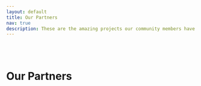 ```yaml
---
layout: default
title: Our Partners
nav: true
description: These are the amazing projects our community members have made!
---
```



<br>
<br>

# Our Partners


<br>
<br>
